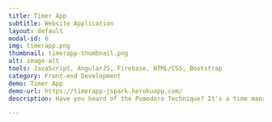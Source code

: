 ```yaml
---
title: Timer App
subtitle: Website Application
layout: default
modal-id: 6
img: timerapp.png
thumbnail: timerapp-thumbnail.png
alt: image-alt
tools: JavaScript, AngularJS, Firebase, HTML/CSS, Bootstrap
category: Front-end Development
demo: Timer App
demo-url: https://timerapp-jspark.herokuapp.com/
description: Have you heard of the Pomodoro Technique? It's a time management method that uses a timer to break down work into intervals of 25 minutes with small breaks in between. The Timer App uses the Pomodoro Technique to help users stay focused and finish their tasks. It records the task history on the side bar to help keep track. <br /><br />According to the Pomodoro Technique, the user is not suppose to pause the timer during the work session. However, in the Timer App, the user can pause the timer and resume. But it will record the number of interruptions every time the user pauses the timer. This way, the user can avoid pausing the timer and maintain efficiency without burning out. The timer includes ding sound once the time is up!

---
```


